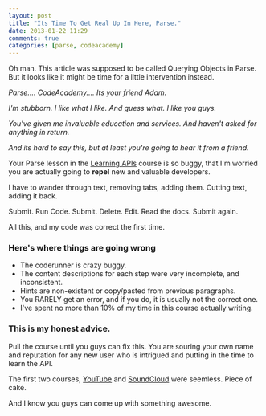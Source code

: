 ```yaml
---
layout: post
title: "Its Time To Get Real Up In Here, Parse."
date: 2013-01-22 11:29
comments: true
categories: [parse, codeacademy]
---
```


Oh man.  This article was supposed to be called Querying Objects in Parse.  But it looks like
it might be time for a little intervention instead.

*Parse.... CodeAcademy....  Its your friend Adam.*

*I'm stubborn.  I like what I like.  And guess what.  I like you guys.*

*You've given me invaluable education and services.  And haven't asked for anything in return.*

*And its hard to say this, but at least you're going to hear it from a friend.*

<!-- more -->

Your Parse lesson in the [Learning APIs](http://www.codecademy.com/tracks/apis)
course is so buggy, that I'm worried you are actually going to **repel** new and valuable developers.

I have to wander through text, removing tabs, adding them.  Cutting text, adding it back.

Submit.  Run Code.  Submit.  Delete.  Edit.  Read the docs.  Submit again.

All this, and my code was correct the first time.


### Here's where things are going wrong

- The coderunner is crazy buggy.
- The content descriptions for each step were very incomplete, and inconsistent.
- Hints are non-existent or copy/pasted from previous paragraphs.
- You RARELY get an error, and if you do, it is usually not the correct one.
- I've spent no more than 10% of my time in this course actually writing.


### This is my honest advice.

Pull the course until you guys can fix this.  You are souring your own name and reputation
for any new user who is intrigued and putting in the time to learn the API.

The first two courses, [YouTube](http://www.codecademy.com/tracks/youtube) and [SoundCloud](http://www.codecademy.com/tracks/soundcloud) were seemless.  Piece of cake.

And I know you guys can come up with something awesome.

